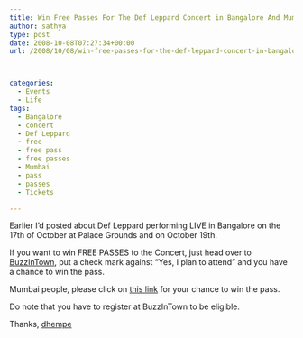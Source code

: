 ```yaml
---
title: Win Free Passes For The Def Leppard Concert in Bangalore And Mumbai
author: sathya
type: post
date: 2008-10-08T07:27:34+00:00
url: /2008/10/08/win-free-passes-for-the-def-leppard-concert-in-bangalore-and-mumbai/



categories:
  - Events
  - Life
tags:
  - Bangalore
  - concert
  - Def Leppard
  - free
  - free pass
  - free passes
  - Mumbai
  - pass
  - passes
  - Tickets

---
```

Earlier I’d posted about Def Leppard performing LIVE in Bangalore on the 17th of October at Palace Grounds and on October 19th.

If you want to win FREE PASSES to the Concert, just head over to <a href="https://www.buzzintown.com/?44183" target="_blank" rel="nofollow">BuzzInTown</a>, put a check mark against “Yes, I plan to attend” and you have a chance to win the pass.

Mumbai people, please click on <a href="https://www.buzzintown.com/?46647" target="_blank" rel="nofollow">this link</a> for your chance to win the pass.

Do note that you have to register at BuzzInTown to be eligible.

Thanks, <a href="https://twitter.com/dhempe/statuses/950971013" target="_blank">dhempe</a>
